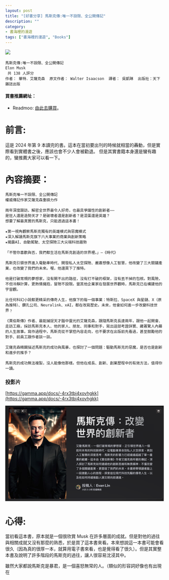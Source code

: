 ```yaml
---
layout: post
title: "[好書分享] 馬斯克傳:唯一不設限、全公開傳記"
description: ""
category: 
- 書海裡的漫遊
tags: ["書海裡的漫遊", "Books"]
---
```


<div><a href="https://moo.im/a/4cmzGQ" title="馬斯克傳"><img src="https://cdn.readmoo.com/cover/bf/ifc5kec_210x315.jpg?v=0" /></a></div>



```
馬斯克傳:唯一不設限、全公開傳記
Elon Musk
 共 138 人評分
作者： 華特．艾薩克森  原文作者： Walter Isaacson  譯者： 吳凱琳  出版社：天下雜誌出版 
```

#### 買書推薦網址：

- Readmoo: [由此去購買](https://moo.im/a/4cmzGQ)。

# 前言:

這是 2024 年第 9 本讀完的書。這本在當初要出刊的時候就相當的轟動，但是實際看到實體書之後，應該也會不少人會被勸退。 但是其實書籍本身還是蠻有趣的，蠻推薦大家可以看一下。



# 內容摘要：

```
馬斯克唯一不設限、全公開傳記
權威傳記作家艾薩克森重磅力作

兩年深度跟訪，解密全世界最令人好奇，也最具爭議性的創新者——
是狂人還是造勢天才？是破壞者還是創新者？是混蛋還是英雄？
想要了解最真實的馬斯克，只能透過這本書！

★第一視角觀察馬斯克獨有的英雄模式與惡魔模式
★深入解讀馬斯克旗下六大事業的商業與創新策略
★揭露AI、自動駕駛、太空探險三大尖端科技趨勢

「不管你喜歡與否，我們都生活在馬斯克創造的世界裡。」—《時代》

馬斯克引領世界進入電動車時代、開發私人太空探險、嚴肅想像人工智慧，他改變了三大關鍵產業，也改變了我們的未來。喔，他還買下了推特。

他是打破常規的夢想家，沒有開不出的路徑，沒有打不破的框架，沒有丟不掉的包袱。對風險，不但冷靜計算，更熱情擁抱，冒險不設限。當其他企業家在發展世界觀時，馬斯克已在構建他的宇宙觀。

比任何科幻小說都更精采的傳奇人生，他旗下的每一個事業：特斯拉、SpaceX 與星鏈、X（原為推特）、鑽孔公司、Neuralink、xAI，都在改寫歷史。未來，他會如何進一步改變科技世界﹖

《賈伯斯傳》作者、最能捕捉天才腦中靈光的艾薩克森，跟隨馬斯克長達兩年，跟他一起開會、走訪工廠，採訪馬斯克本人、他的家人、朋友、同事和對手，寫出這部考證詳實、藏著驚人內幕的人生故事。寫作過程中，馬斯克從不掌控內容走向，也不要求在出版前先看過，甚至鼓勵他的對手、前員工跟作者談一談。

艾薩克森精闢描述馬斯克的成功與風暴，也探討了一個問題：驅動馬斯克的惡魔，是否也是創新和進步的推手？

馬斯克的成功無法複製，沒人能像他那樣。但他在成長、創新、創業歷程中的有效方法，值得你一讀。
```

### 投影片

[https://gamma.app/docs/-4rx3tbi4xovhgkk](https://gamma.app/docs/-4rx3tbi4xovhgkk)

<img src="../images/2022/image-20240813185124640.png" alt="image-20240813185124640" style="zoom: 50%;" />

# 心得:

當初看這本書，原本就是一個很欣賞 Musk 在許多層面的成就。但是對他的過往與相關成就又沒有那麼的熟悉，於是買了這本書來看。本來想說這一本書可能會看很久（因為真的很厚一本，就算用電子書來看，也是覺得看了很久）。但是其實整本書及說明了許多階段的馬斯克的過往，讓人很容易沈浸其中。 

雖然大家都說馬斯克是暴君，是一個喜怒無常的人。（類似的形容詞好像也有出現在
